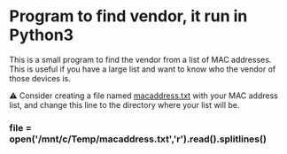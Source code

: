 # Program to find vendor, it run in Python3

This is a small program to find the vendor from a list of MAC addresses. This is useful if you have a large list and want to know who the vendor of those devices is.

⚠ Consider creating a file named <ins>macaddress.txt</ins> with your MAC address list, and change this line to the directory where your list will be.

### file = open('/mnt/c/Temp/macaddress.txt','r').read().splitlines()
